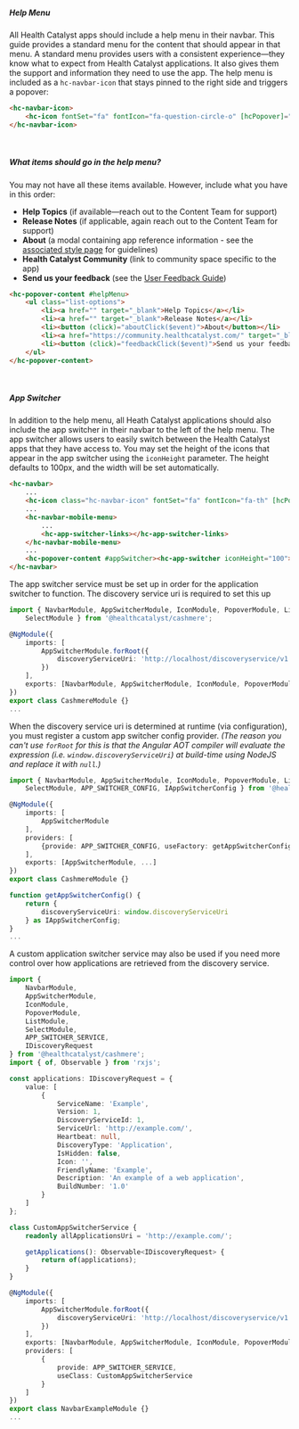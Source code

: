 ##### Help Menu

All Health Catalyst apps should include a help menu in their navbar. This guide provides a standard menu for the content that should appear in that menu. A standard menu provides users with a consistent experience—they know what to expect from Health Catalyst applications. It also gives them the support and information they need to use the app. The help menu is included as a `hc-navbar-icon` that stays pinned to the right side and triggers a popover:

```html
<hc-navbar-icon>
    <hc-icon fontSet="fa" fontIcon="fa-question-circle-o" [hcPopover]="helpMenu" popperPlacement="bottom"></hc-icon>
</hc-navbar-icon>
```

&nbsp;

##### What items should go in the help menu?

You may not have all these items available. However, include what you have in this order:

-   **Help Topics** (if available—reach out to the Content Team for support)
-   **Release Notes** (if applicable, again reach out to the Content Team for support)
-   **About** (a modal containing app reference information - see the [associated style page](https://cashmere.healthcatalyst.net/styles/about) for guidelines)
-   **Health Catalyst Community** (link to community space specific to the app)
-   **Send us your feedback** (see the [User Feedback Guide](https://cashmere.healthcatalyst.net/components/typeform-survey/usage))

```html
<hc-popover-content #helpMenu>
    <ul class="list-options">
        <li><a href="" target="_blank">Help Topics</a></li>
        <li><a href="" target="_blank">Release Notes</a></li>
        <li><button (click)="aboutClick($event)">About</button></li>
        <li><a href="https://community.healthcatalyst.com/" target="_blank">Health Catalyst Community</a></li>
        <li><button (click)="feedbackClick($event)">Send us your feedback</button></li>
    </ul>
</hc-popover-content>
```

&nbsp;

##### App Switcher

In addition to the help menu, all Heath Catalyst applications should also include the app switcher in their navbar to the left of the help menu. The app switcher allows users to easily switch between the Health Catalyst apps that they have access to. You may set the height of the icons that appear in the app switcher using the `iconHeight` parameter.  The height defaults to 100px, and the width will be set automatically.

```html
<hc-navbar>
    ...
    <hc-icon class="hc-navbar-icon" fontSet="fa" fontIcon="fa-th" [hcPopover]="appSwitcher" popperPlacement="bottom"></hc-icon>
    ...
    <hc-navbar-mobile-menu>
        ...
        <hc-app-switcher-links></hc-app-switcher-links>
    </hc-navbar-mobile-menu>
    ...
    <hc-popover-content #appSwitcher><hc-app-switcher iconHeight="100"></hc-app-switcher></hc-popover-content>
</hc-navbar>
```

The app switcher service must be set up in order for the application switcher to function. The discovery service uri is required to set this up

```Typescript
import { NavbarModule, AppSwitcherModule, IconModule, PopoverModule, ListModule,
    SelectModule } from '@healthcatalyst/cashmere';

@NgModule({
    imports: [
        AppSwitcherModule.forRoot({
            discoveryServiceUri: 'http://localhost/discoveryservice/v1'
        })
    ],
    exports: [NavbarModule, AppSwitcherModule, IconModule, PopoverModule, ListModule, SelectModule]
})
export class CashmereModule {}
...
```

When the discovery service uri is determined at runtime (via configuration), you must register a custom app switcher config provider.
_(The reason you can't use `forRoot` for this is that the Angular AOT compiler will evaluate the expression (i.e. `window.discoveryServiceUri`)
at build-time using NodeJS and replace it with `null`.)_

```Typescript
import { NavbarModule, AppSwitcherModule, IconModule, PopoverModule, ListModule,
    SelectModule, APP_SWITCHER_CONFIG, IAppSwitcherConfig } from '@healthcatalyst/cashmere';

@NgModule({
    imports: [
        AppSwitcherModule
    ],
    providers: [
        {provide: APP_SWITCHER_CONFIG, useFactory: getAppSwitcherConfig}
    ],
    exports: [AppSwitcherModule, ...]
})
export class CashmereModule {}

function getAppSwitcherConfig() {
    return {
        discoveryServiceUri: window.discoveryServiceUri
    } as IAppSwitcherConfig;
}
...
```

A custom application switcher service may also be used if you need more control over how applications are retrieved from the discovery service.

```Typescript
import {
    NavbarModule,
    AppSwitcherModule,
    IconModule,
    PopoverModule,
    ListModule,
    SelectModule,
    APP_SWITCHER_SERVICE,
    IDiscoveryRequest
} from '@healthcatalyst/cashmere';
import { of, Observable } from 'rxjs';

const applications: IDiscoveryRequest = {
    value: [
        {
            ServiceName: 'Example',
            Version: 1,
            DiscoveryServiceId: 1,
            ServiceUrl: 'http://example.com/',
            Heartbeat: null,
            DiscoveryType: 'Application',
            IsHidden: false,
            Icon: '',
            FriendlyName: 'Example',
            Description: 'An example of a web application',
            BuildNumber: '1.0'
        }
    ]
};

class CustomAppSwitcherService {
    readonly allApplicationsUri = 'http://example.com/';

    getApplications(): Observable<IDiscoveryRequest> {
        return of(applications);
    }
}

@NgModule({
    imports: [
        AppSwitcherModule.forRoot({
            discoveryServiceUri: 'http://localhost/discoveryservice/v1'
        })
    ],
    exports: [NavbarModule, AppSwitcherModule, IconModule, PopoverModule, ListModule, SelectModule],
    providers: [
        {
            provide: APP_SWITCHER_SERVICE,
            useClass: CustomAppSwitcherService
        }
    ]
})
export class NavbarExampleModule {}
...
```
